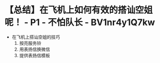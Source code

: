 # 【总结】在飞机上如何有效的搭讪空姐呢！ - P1 - 不怕队长 - BV1nr4y1Q7kw

-   在飞机上搭讪空姐的技巧
    1.  按亮服务铃
    2.  用表扬信换微信
    3.  提供表扬信模板